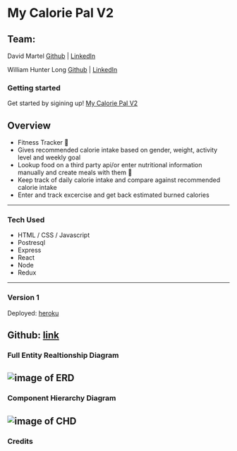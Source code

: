 # My Calorie Pal V2

## Team:

David Martel [Github](https://github.com/davey4) | [LinkedIn](https://www.linkedin.com/in/david-martel-8117981b9/)

William Hunter Long [Github]() | [LinkedIn]()

### Getting started

Get started by sigining up!
[My Calorie Pal V2]()

## Overview

- Fitness Tracker :muscle:
- Gives recommended calorie intake based on gender, weight, activity level and weekly goal
- Lookup food on a third party api/or enter nutritional information manually and create meals with them :pizza:
- Keep track of daily calorie intake and compare against recommended calorie intake
- Enter and track excercise and get back estimated burned calories

---

### Tech Used

- HTML / CSS / Javascript
- Postresql
- Express
- React
- Node
- Redux

---

### Version 1

Deployed: [heroku](https://my-calorie-pal.herokuapp.com/)

## Github: [link](https://github.com/davey4/My-Calorie-Pal)

### Full Entity Realtionship Diagram

## ![image of ERD]()

### Component Hierarchy Diagram

## ![image of CHD]()

### Credits
